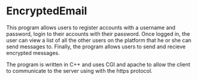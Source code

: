 # EncryptedEmail

This program allows users to register accounts with a username and password, login to their accounts with their password.  Once logged in, the user can view a list of all the other users on the platform that he or she can send messages to.  Finally, the program allows users to send and recieve encrypted messages.

The program is written in C++ and uses CGI and apache to allow the client to communicate to the server using with the https protocol.
